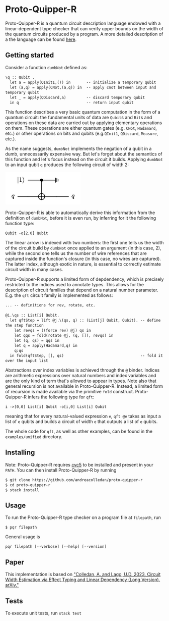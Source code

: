 # Proto-Quipper-R
Proto-Quipper-R is a quantum circuit description language endowed with a linear-dependent type checker that can verify upper bounds on the width of the quantum circuits produced by a program. A more detailed description of a the language can be found [here](Lang/Unified/).

## Getting started

Consider a function `dumbNot` defined as:
```
\q :: Qubit .
  let a = apply(QInit1,()) in       -- initialize a temporary qubit
  let (a,q) = apply(CNot,(a,q)) in  -- apply cnot between input and temporary qubit
  let _ = apply(QDiscard,a)         -- discard temporary qubit
  in q                              -- return input qubit
```
This function describes a very basic quantum computation in the form of a quantum circuit: the fundamental units of data are `Qubit`s and `Bit`s and operations on these data are carried out by applying elementary operations on them. These operations are either quantum gates (e.g. `CNot`, `Hadamard`, etc.) or other operations on bits and qubits (e.g.`QInit1`, `QDiscard`, `Measure`, etc.).

As the name suggests, `dumbNot` implements the negation of a qubit in a dumb, unnecessarily expensive way. But let's forget about the semantics of this function and let's focus instead on the circuit it builds. Applying `dumbNot` to an input qubit `q` produces the following circuit of width 2:

![](dumbnot-circuit.png)

Proto-Quipper-R is able to automatically derive this information from the definition of `dumbNot`, before it is even run, by inferring for it the following function type:
```
Qubit -o[2,0] Qubit
```
The linear arrow is indexed with two numbers: the first one tells us the width of the circuit build by `dumbNot` once applied to an argument (in this case, 2), while the second one tells us the number of wire references that are captured inside the function's closure (in this case, no wires are captured). The latter index, although exotic in nature, is essential to correctly estimate circuit width in many cases.

Proto-Quipper-R supports a limited form of depdendency, which is precisely restricted to the indices used to annotate types. This allows for the description of circuit families that depend on a natural number parameter. E.g. the `qft` circuit family is implemented as follows:
```
... -- definitions for rev, rotate, etc.

@i.\qs :: List[i] Qubit.
  let qftStep = lift @j.\(qs, q) :: (List[j] Qubit, Qubit). -- define the step function
    let revqs = ((force rev) @j) qs in
    let qqs = fold(rotate @j, (q, []), revqs) in
    let (q, qs) = qqs in
    let q = apply(Hadamard,q) in
    q:qs
  in fold(qftStep, [], qs)                                  -- fold it over the input list
```
Abstractions over index variables is achieved through the `@` binder. Indices are arithmetic expressions over natural numbers and index variables and are the only kind of term that's allowed to appear in types. Note also that general recursion is not available in Proto-Quipper-R. Instead, a limited form of recursion is made available via the primitive `fold` construct. Proto-Quipper-R infers the following type for `qft`:
```
i ->[0,0] List[i] Qubit -o[i,0] List[i] Qubit
```
meaning that for every natural-valued expression `e`, `qft @e` takes as input a list of `e` qubits and builds a circuit of width `e` that outputs a list of `e` qubits.

The whole code for `qft`, as well as other examples, can be found in the `examples/unified` directory. 

## Installing
Note: Proto-Quipper-R requires [cvc5](https://cvc5.github.io) to be installed and present in your `PATH`.
You can then install Proto-Quipper-R by running

```
$ git clone https://github.com/andreacolledan/proto-quipper-r
$ cd proto-quipper-r
$ stack install
```

## Usage
To run the Proto-Quipper-R type checker on a program file at `filepath`, run
```
$ pqr filepath
```
General usage is 
```
pqr filepath [--verbose] [--help] [--version]
```

## Paper
This implementation is based on ["Colledan, A. and Lago, U.D. 2023. Circuit Width Estimation via Effect Typing and Linear Dependency (Long Version). arXiv."](https://doi.org/10.48550/arXiv.2310.19096)

## Tests
To execute unit tests, run `stack test`